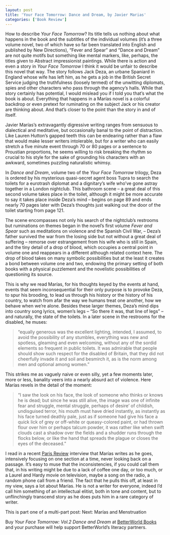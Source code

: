 ```yaml
---
layout: post
title: 'Your Face Tomorrow: Dance and Dream, by Javier Marias'
categories: ['Book Review']
---
```

<p> How to describe <em>Your Face Tomorrow</em>? Its title tells us nothing about what happens in the book and the subtitles of the individual volumes (it&#8217;s a three volume novel, two of which have so far been translated into English and published by New Directions), &#8220;Fever and Spear&#8221; and &#8220;Dance and Dream&#8221; are not quite motifs but something like mental markers, like, perhaps, the titles given to Abstract impressionist paintings. While there is action and even a story in <em>Your Face Tomorrow</em> I think it would be unfair to describe this novel that way. The story follows Jack Deza, an urbane Spaniard in England whose wife has left him, as he gets a job in the British Secret Service judging the truthfulness (loosely termed) of the unwitting diplomats, spies and other characters who pass through the agency&#8217;s halls. While that story certainly has potential, I would mislead you if I told you that&#8217;s what the book is about. Everything that happens in a Mar&iacute;as novel is a colorful backdrop or even pretext for ruminating on the subject Jack or his creator are thinking about. And that&#8217;s closer to the point than the story in and of itself. </p>
<p>Javier Mar&iacute;as&#8217;s  extravagantly digressive writing ranges from sensuous to dialectical and meditative, but occasionally banal to the point of distraction. Like Lauren Hutton&#8217;s gapped teeth this can be endearing rather than a flaw that would make lesser writers intolerable, but for a writer who can easily stretch a five minute event through 70 or 80 pages or a sentence to Proustian proportions, he seems willing to risk breaking the rhythm so crucial to his style for the sake of grounding his characters with an awkward, sometimes puzzling naturalistic whimsy. </p>
<p>In <em>Dance and Dream</em>, volume two of the <em>Your Face Tomorrow</em> trilogy, Deza is ordered by his mysterious quasi-secret agent boss Tupra to search the toilets for a eurotrash diplomat and a dignitary&#8217;s wife who&#8217;ve gone astray together in a London nightclub. This bathroom scene &#8211; a great deal of this second volume takes place in the toilet, although it might be more accurate to say it takes place inside Deza&#8217;s mind &#8211; begins on page 89 and ends nearly 70 pages later with Deza&#8217;s thoughts just walking out the door of the toilet starting from page 121. </p>
<p>The scene encompasses not only his search of the nightclub&#8217;s restrooms but ruminations on themes began in the novel&#8217;s first volume <em>Fever and Spear</em> such as meditations on violence and the Spanish Civil War, &#8211; Deza&#8217;s father survived the war from the losing side but not without a great deal of suffering &#8211; remorse over estrangement from his wife who is still in Spain, and the tiny detail of a drop of blood, which occupies a central point in volume one and reappears in a different although related context here. The drop of blood takes on many symbolic possibilities but at the least it creates a bond between volume one and two, endowing the primary setting of both books with a physical puzzlement and the novelistic possibilities of questioning its source.</p>
<p>This is why we read Mar&iacute;as, for his thoughts keyed by the events at hand, events that seem inconsequential for their only purpose is to provoke Deza, to spur his brooding, to lead us through his history or the history of his country, to watch from afar the way we humans treat one another, how we behave when we&#8217;re alone. Besides these larger themes, Deza&#8217;s mind dips into country song lyrics, women&#8217;s legs &#8211; &#8220;So there it was, that line of legs&#8221; &#8211; and naturally, the state of the toilets. In a later scene in the restrooms for the disabled, he muses:</p>
<blockquote>
<p>&#8220;equally generous was the excellent lighting, intended, I assumed, to avoid the possibility of any stumbles, everything was new and spotless, gleaming and even welcoming, without any of the sordid elements so frequent in public toilets. It was admirable that people should show such respect for the disabled of Britain, that they did not cheerfully invade it and soil and besmirch it, as is the norm among men and optional among women.&#8221; </p>
</blockquote>
<p>This strikes me as vaguely naive or even silly, yet a few moments later, more or less, banality veers into a nearly absurd act of violence. Here Mar&iacute;as revels in the detail of the moment:</p>
<blockquote>
<p>&#8220;I saw the look on his face, the look of someone who thinks or knows he is dead; but since he was still alive, the image was one of infinite fear and struggle, mental struggle, perhaps of desire&#8217; of childish, undisguised terror, his mouth must have dried instantly, as instantly as his face turned deathly pale, just as if someone had give his face a quick lick of grey or off-white or queasy-colored paint, or had thrown flour over him or perhaps talcum powder, it was rather like when swift clouds cast a shadow over the fields and a shudder runs through the flocks below, or like the hand that spreads the plague or closes the eyes of the deceased.&#8221;</p>
</blockquote>
<p>I read in a recent <a href="http://theparisreview.com/viewinterview.php/prmMID/5680">Paris Review</a> interview that Mar&iacute;as writes as he goes, intensively focusing on one section at a time, never looking back on a passage. It&#8217;s easy to muse that the inconsistencies, if you could call them that, in his writing might be due to a lack of coffee one day, or too much, or a Laurel and Hardy movie on television, maybe a song on the radio, a random phone call from a friend. The fact that he pulls this off, at least in my view,  says a lot about Mar&iacute;as. He is not a writer for everyone, indeed I&#8217;d call him something of an intellectual elitist, both in tone and content, but to unflinchingly transcend story as he does puts him in a rare category of writer.</p>
<p>This is part one of a multi-part post: Next: Mar&iacute;as and Menstruation</p>
<p>Buy <em>Your Face Tomorrow: Vol.2 Dance and Dream</em> at <a href="http://www.betterworld.com/Your-Face-Tomorrow-Volume-Two-id-081121656X.aspx">BetterWorld Books</a> and your purchase will help support BetterWorld&#8217;s literacy partners.</p>

